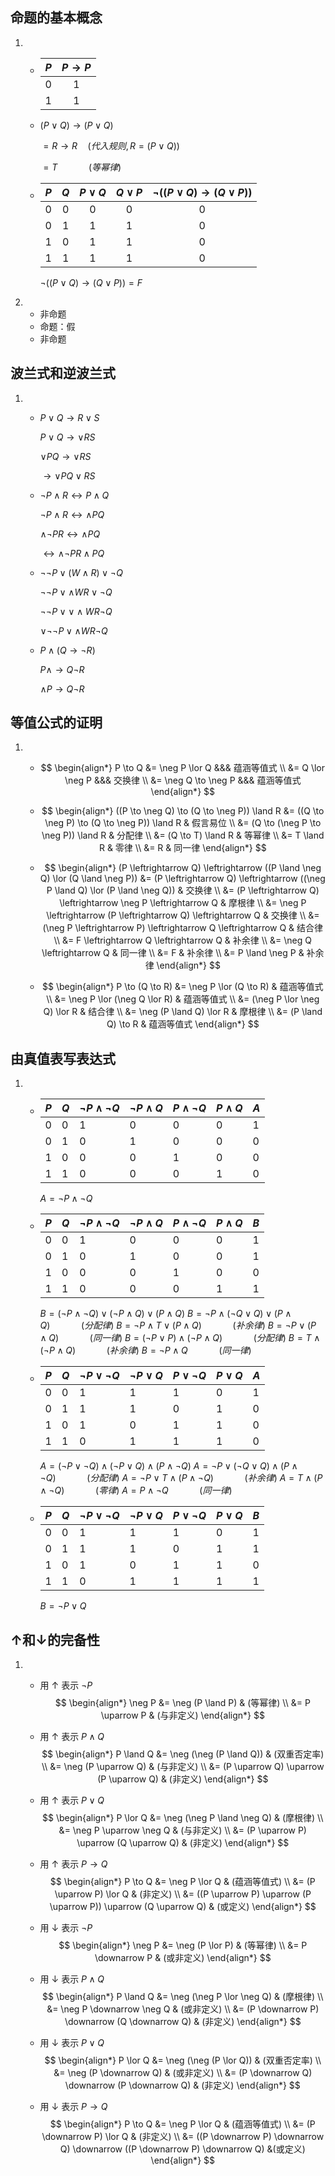 ## 命题的基本概念

1. 
    - |$P$|$P \to P$|
        |:-:|:-:|
        |0|1|
        |1|1|

    - $(P \lor Q) \to (P \lor Q)$

        $= R \to R \quad (代入规则,R = (P \lor Q))$

        $= T \quad\quad\quad (等幂律)$

    - |$P$|$Q$|$P \lor Q$|$Q \lor P$|$\lnot ((P \lor Q) \to (Q \lor P))$|
        |:-:|:-:|:-:|:-:|:-:|
        |0|0|0|0|0|
        |0|1|1|1|0|
        |1|0|1|1|0|
        |1|1|1|1|0|

        $\lnot ((P \lor Q) \to (Q \lor P)) = F$

2. 
    - 非命题
    - 命题：假
    - 非命题

## 波兰式和逆波兰式

1.
    - $P \lor Q \to R \lor S$

        $P \lor Q \to \lor R S$

        $\lor P Q \to \lor R S$

        $\to \lor P Q \lor R S$
    
    - $\lnot P \land R \leftrightarrow P \land Q$

        $\lnot P \land R \leftrightarrow \land P Q$

        $\land \lnot P R \leftrightarrow \land P Q$

        $\leftrightarrow \land \lnot P R \land P Q$

    - $\lnot \lnot P \lor (W \land R) \lor \lnot Q$

        $\lnot \lnot P \lor \land W R \lor \lnot Q$

        $\lnot \lnot P \lor \lor \land W R \lnot Q$

        $\lor \lnot \lnot P \lor \land W R \lnot Q$

    - $P \land (Q \to \lnot R)$

        $P \land \to Q \lnot R$

        $\land P \to Q \lnot R$


## 等值公式的证明

1. 
    -   $$
        \begin{align*}
        P \to Q 
        &= \neg P \lor Q        &&& 蕴涵等值式 \\
        &= Q \lor \neg P        &&& 交换律 \\
        &= \neg Q \to \neg P    &&& 蕴涵等值式
        \end{align*}
        $$

    -   $$
        \begin{align*}
        ((P \to \neg Q) \to (Q \to \neg P)) \land R
        &= ((Q \to \neg P) \to (Q \to \neg P)) \land R  & 假言易位 \\
        &= (Q \to (\neg P \to \neg P)) \land R          & 分配律 \\
        &= (Q \to T) \land R                            & 等幂律 \\
        &= T \land R                                    & 零律 \\
        &= R                                            & 同一律
        \end{align*}
        $$

    -   $$
        \begin{align*}
        (P \leftrightarrow Q) \leftrightarrow ((P \land \neg Q) \lor (Q \land \neg P))
        &= (P \leftrightarrow Q) \leftrightarrow ((\neg P \land Q) \lor (P \land \neg Q))       & 交换律 \\
        &= (P \leftrightarrow Q) \leftrightarrow \neg P \leftrightarrow Q                       & 摩根律 \\
        &= \neg P \leftrightarrow (P \leftrightarrow Q) \leftrightarrow Q                       & 交换律 \\
        &= (\neg P \leftrightarrow P) \leftrightarrow Q \leftrightarrow Q                       & 结合律 \\
        &= F \leftrightarrow Q \leftrightarrow Q                                                & 补余律 \\
        &= \neg Q \leftrightarrow Q                                                             & 同一律 \\
        &= F                                                                                    & 补余律 \\
        &= P \land \neg P                                                                       & 补余律
        \end{align*}
        $$
    
    -   $$
        \begin{align*}
        P \to (Q \to R)
        &= \neg P \lor (Q \to R)            & 蕴涵等值式 \\
        &= \neg P \lor (\neg Q \lor R)      & 蕴涵等值式 \\
        &= (\neg P \lor \neg Q) \lor R      & 结合律 \\
        &= \neg (P \land Q) \lor R          & 摩根律 \\
        &= (P \land Q) \to R                & 蕴涵等值式
        \end{align*}
        $$

## 由真值表写表达式

1. 
    -   |$P$|$Q$|$\neg P \land \neg Q$|$\neg P \land Q$|$P \land \neg Q$|$P \land Q$|$A$|
        |:--|:--|:--|:--|:--|:--|:--|
        |0|0|1|0|0|0|1|
        |0|1|0|1|0|0|0|
        |1|0|0|0|1|0|0|
        |1|1|0|0|0|1|0|

        $A = \neg P \land \neg Q$
    
    -   |$P$|$Q$|$\neg P \land \neg Q$|$\neg P \land Q$|$P \land \neg Q$|$P \land Q$|$B$|
        |:--|:--|:--|:--|:--|:--|:--|
        |0|0|1|0|0|0|1|
        |0|1|0|1|0|0|1|
        |1|0|0|0|1|0|0|
        |1|1|0|0|0|1|1|

        $B = (\neg P \land \neg Q) \lor (\neg P \land Q) \lor (P \land Q)$
        $B = \neg P \land (\neg Q \lor Q) \lor (P \land Q) \quad\quad\quad (分配律)$
        $B = \neg P \land T \lor (P \land Q) \quad\quad\quad(补余律)$
        $B = \neg P \lor (P \land Q) \quad\quad\quad (同一律)$
        $B = (\neg P \lor P) \land (\neg P \land Q) \quad\quad\quad (分配律)$
        $B = T \land (\neg P \land Q) \quad\quad\quad (补余律)$
        $B = \neg P \land Q \quad\quad\quad (同一律)$
    
    -   |$P$|$Q$|$\neg P \lor \neg Q$|$\neg P \lor Q$|$P \lor \neg Q$|$P \lor Q$|$A$|
        |:--|:--|:--|:--|:--|:--|:--|
        |0|0|1|1|1|0|1|
        |0|1|1|1|0|1|0|
        |1|0|1|0|1|1|0|
        |1|1|0|1|1|1|0|

        $A = (\neg P \lor \neg Q) \land (\neg P \lor Q) \land (P \land \neg Q)$
        $A = \neg P \lor (\neg Q \lor Q) \land (P \land \neg Q) \quad\quad\quad (分配律)$
        $A = \neg P \lor T \land (P \land \neg Q) \quad\quad\quad (补余律)$
        $A = T \land (P \land \neg Q) \quad\quad\quad (零律)$
        $A = P \land \neg Q \quad\quad\quad (同一律)$
    
    -   |$P$|$Q$|$\neg P \lor \neg Q$|$\neg P \lor Q$|$P \lor \neg Q$|$P \lor Q$|$B$|
        |:--|:--|:--|:--|:--|:--|:--|
        |0|0|1|1|1|0|1|
        |0|1|1|1|0|1|1|
        |1|0|1|0|1|1|0|
        |1|1|0|1|1|1|1|

        $B = \neg P \lor Q$

## $\uparrow$和$\downarrow$的完备性

1. 
    -   用 $\uparrow$ 表示 $\neg P$
        $$
        \begin{align*}
        \neg P
        &= \neg (P \land P)     & (等幂律) \\
        &= P \uparrow P         & (与非定义)
        \end{align*}
        $$
    
    -   用 $\uparrow$ 表示 $P \land Q$
        $$
        \begin{align*}
        P \land Q
        &= \neg (\neg (P \land Q))                  & (双重否定率) \\
        &= \neg (P \uparrow Q)                      & (与非定义) \\
        &= (P \uparrow Q) \uparrow (P \uparrow Q)   & (非定义)
        \end{align*}
        $$
    
    -   用 $\uparrow$ 表示 $P \lor Q$
        $$
        \begin{align*}
        P \lor Q
        &= \neg (\neg P \land \neg Q)               & (摩根律) \\
        &= \neg P \uparrow \neg Q                   & (与非定义) \\
        &= (P \uparrow P) \uparrow (Q \uparrow Q)   & (非定义)
        \end{align*}
        $$
    
    -   用 $\uparrow$ 表示 $P \to Q$
        $$
        \begin{align*}
        P \to Q
        &= \neg P \lor Q                                                    & (蕴涵等值式) \\
        &= (P \uparrow P) \lor Q                                            & (非定义) \\
        &= ((P \uparrow P) \uparrow (P \uparrow P)) \uparrow (Q \uparrow Q) & (或定义)
        \end{align*}
        $$
    
    -   用 $\downarrow$ 表示 $\neg P$
        $$
        \begin{align*}
        \neg P
        &= \neg (P \lor P)       & (等幂律) \\
        &= P \downarrow P       & (或非定义)
        \end{align*}
        $$
    
    -   用 $\downarrow$ 表示 $P \land Q$
        $$
        \begin{align*}
        P \land Q
        &= \neg (\neg P \lor \neg Q)                        & (摩根律) \\
        &= \neg P \downarrow \neg Q                         & (或非定义) \\
        &= (P \downarrow P) \downarrow (Q \downarrow Q)     & (非定义)
        \end{align*}
        $$
    
    -   用 $\downarrow$ 表示 $P \lor Q$
        $$
        \begin{align*}
        P \lor Q
        &= \neg (\neg (P \lor Q))                           & (双重否定率) \\
        &= \neg (P \downarrow Q)                            & (或非定义) \\
        &= (P \downarrow Q) \downarrow (P \downarrow Q)     & (非定义)
        \end{align*}
        $$
    
    -   用 $\downarrow$ 表示 $P \to Q$
        $$
        \begin{align*}
        P \to Q
        &= \neg P \lor Q                & (蕴涵等值式) \\
        &= (P \downarrow P) \lor Q      & (非定义) \\
        &= ((P \downarrow P) \downarrow Q) \downarrow ((P \downarrow P) \downarrow Q)   &(或定义)
        \end{align*}
        $$